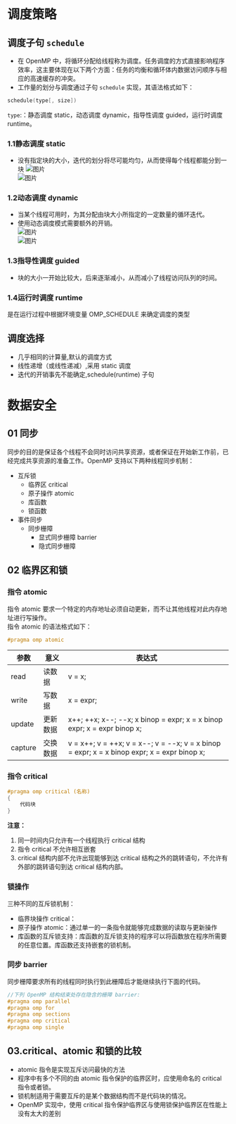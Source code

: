 # 调度策略 #
## 调度子句 `schedule` ##
- 在 OpenMP 中，将循环分配给线程称为调度。任务调度的方式直接影响程序效率，这主要体现在以下两个方面：任务的均衡和循环体内数据访问顺序与相应的高速缓存的冲突。
- 工作量的划分与调度通过子句 `schedule` 实现，其语法格式如下：
```c
schedule(type[, size])
```
`type`:：静态调度 static，动态调度 dynamic，指导性调度 guided，运行时调度 runtime。
### 1.1静态调度 static ###
- 没有指定块的大小，迭代的划分将尽可能均匀，从而使得每个线程都能分到一块
![图片]()  
![图片]()
### 1.2动态调度 dynamic ###
- 当某个线程可用时，为其分配由块大小所指定的一定数量的循环迭代。
- 使用动态调度模式需要额外的开销。  
![图片]()    
![图片]()  
### 1.3指导性调度 guided  
- 块的大小一开始比较大，后来逐渐减小，从而减小了线程访问队列的时间。
### 1.4运行时调度 runtime  
是在运行过程中根据环境变量 OMP_SCHEDULE 来确定调度的类型
## 调度选择 ##
- 几乎相同的计算量,默认的调度方式
- 线性递增（或线性递减）,采用 static 调度
- 迭代的开销事先不能确定,schedule(runtime) 子句
# 数据安全 #
## 01 同步 ##
同步的目的是保证各个线程不会同时访问共享资源，或者保证在开始新工作前，已经完成共享资源的准备工作。OpenMP 支持以下两种线程同步机制：
- 互斥锁
  - 临界区 critical
  - 原子操作 atomic
  - 库函数
  - 锁函数
- 事件同步
  - 同步栅障
    - 显式同步栅障 barrier
    - 隐式同步栅障  
## 02 临界区和锁 ##
### 指令 atomic  
指令 atomic 要求一个特定的内存地址必须自动更新，而不让其他线程对此内存地址进行写操作。  
指令 atomic 的语法格式如下：  
```c
#pragma omp atomic
```
| 参数      | 意义   | 表达式                                                                                         |
| ------- | ---- | ------------------------------------------------------------------------------------------- |
| read    | 读数据  | v = x;                                                                                      |
| write   | 写数据  | x = expr;                                                                                   |
| update  | 更新数据 | x++; ++x; x--; --x; x binop = expr; x = x binop expr; x = expr binop x;                     |
| capture | 交换数据 | v = x++; v = ++x; v = x--; v = --x; v = x binop = expr; x = x binop expr; x = expr binop x; |  
### 指令 critical  
```c
#pragma omp critical (名称)
{
    代码块
}
```
**注意：**  
1. 同一时间内只允许有一个线程执行 critical 结构
2. 指令 critical 不允许相互嵌套
3. critical 结构内部不允许出现能够到达 critical 结构之外的跳转语句，不允许有外部的跳转语句到达 critical 结构内部。  
### 锁操作 ###
三种不同的互斥锁机制：
- 临界块操作 critical：
- 原子操作 atomic：通过单一的一条指令就能够完成数据的读取与更新操作
- 库函数的互斥锁支持：库函数的互斥锁支持的程序可以将函数放在程序所需要的任意位置。库函数还支持嵌套的锁机制。
### 同步 barrier  
同步栅障要求所有的线程同时执行到此栅障后才能继续执行下面的代码。  
``` c
//下列 OpenMP 结构结束处存在隐含的栅障 barrier:
#pragma omp parallel
#pragma omp for
#pragma omp sections
#pragma omp critical
#pragma omp single
```
## 03.critical、atomic 和锁的比较   
- atomic 指令是实现互斥访问最快的方法
- 程序中有多个不同的由 atomic 指令保护的临界区时，应使用命名的 critical 指令或者锁。
- 锁机制适用于需要互斥的是某个数据结构而不是代码块的情况。
- OpenMP 实现中，使用 critical 指令保护临界区与使用锁保护临界区在性能上没有太大的差别  
